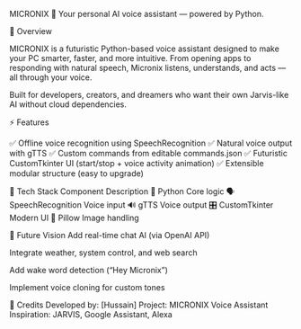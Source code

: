 MICRONIX 🧠
Your personal AI voice assistant — powered by Python.

🌌 Overview

MICRONIX is a futuristic Python-based voice assistant designed to make your PC smarter, faster, and more intuitive.
From opening apps to responding with natural speech, Micronix listens, understands, and acts — all through your voice.

Built for developers, creators, and dreamers who want their own Jarvis-like AI without cloud dependencies.

⚡ Features

✅ Offline voice recognition using SpeechRecognition
✅ Natural voice output with gTTS
✅ Custom commands from editable commands.json
✅ Futuristic CustomTkinter UI (start/stop + voice activity animation)
✅ Extensible modular structure (easy to upgrade)


🧠 Tech Stack
Component	Description
🐍 Python	Core logic
🗣️ SpeechRecognition	Voice input
🔊 gTTS	Voice output
🎛️ CustomTkinter	Modern UI
🎨 Pillow	Image handling

🌌 Future Vision
Add real-time chat AI (via OpenAI API)

Integrate weather, system control, and web search

Add wake word detection (“Hey Micronix”)

Implement voice cloning for custom tones

🤖 Credits
Developed by: [Hussain]
Project: MICRONIX Voice Assistant
Inspiration: JARVIS, Google Assistant, Alexa

